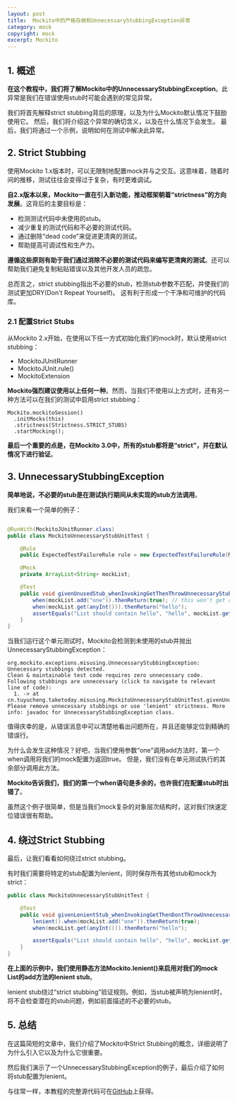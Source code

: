 ```yaml
---
layout: post
title:  Mockito中的严格存根和UnnecessaryStubbingException异常
category: mock
copyright: mock
excerpt: Mockito
---
```


## 1. 概述

**在这个教程中，我们将了解Mockito中的UnnecessaryStubbingException**。此异常是我们在错误使用stub时可能会遇到的常见异常。

我们将首先解释strict stubbing背后的原理，以及为什么Mockito默认情况下鼓励使用它。
然后，我们将介绍这个异常的确切含义，以及在什么情况下会发生。
最后，我们将通过一个示例，说明如何在测试中解决此异常。

## 2. Strict Stubbing

使用Mockito 1.x版本时，可以无限制地配置mock并与之交互。这意味着，随着时间的推移，测试往往会变得过于复杂，有时更难调试。

**自2.x版本以来，Mockito一直在引入新功能，推动框架朝着“strictness”的方向发展**。这背后的主要目标是：

+ 检测测试代码中未使用的stub。
+ 减少重复的测试代码和不必要的测试代码。
+ 通过删除“dead code”来促进更清爽的测试。
+ 帮助提高可调试性和生产力。

**遵循这些原则有助于我们通过消除不必要的测试代码来编写更清爽的测试**。还可以帮助我们避免复制粘贴错误以及其他开发人员的疏忽。

总而言之，strict stubbing指出不必要的stub，检测stub参数不匹配，并使我们的测试更加DRY(Don't Repeat Yourself)。
这有利于形成一个干净和可维护的代码库。

### 2.1 配置Strict Stubs

从Mockito 2.x开始，在使用以下任一方式初始化我们的mock时，默认使用strict stubbing：

+ MockitoJUnitRunner
+ MockitoJUnit.rule()
+ MockitoExtension

**Mockito强烈建议使用以上任何一种**。然而，当我们不使用以上方式时，还有另一种方法可以在我们的测试中启用strict stubbing：

```text
Mockito.mockitoSession()
  .initMocks(this)
  .strictness(Strictness.STRICT_STUBS)
  .startMocking();
```

**最后一个重要的点是，在Mockito 3.0中，所有的stub都将是“strict”，并在默认情况下进行验证**。

## 3. UnnecessaryStubbingException

**简单地说，不必要的stub是在测试执行期间从未实现的stub方法调用**。

我们来看一个简单的例子：

```java

@RunWith(MockitoJUnitRunner.class)
public class MockitoUnnecessaryStubUnitTest {

    @Rule
    public ExpectedTestFailureRule rule = new ExpectedTestFailureRule(MockitoJUnit.rule().strictness(Strictness.STRICT_STUBS));

    @Mock
    private ArrayList<String> mockList;

    @Test
    public void givenUnusedStub_whenInvokingGetThenThrowUnnecessaryStubbingException() {
        when(mockList.add("one")).thenReturn(true); // this won't get called
        when(mockList.get(anyInt())).thenReturn("hello");
        assertEquals("List should contain hello", "hello", mockList.get(1));
    }
}
```

当我们运行这个单元测试时，Mockito会检测到未使用的stub并抛出UnnecessaryStubbingException：

```text
org.mockito.exceptions.misusing.UnnecessaryStubbingException: 
Unnecessary stubbings detected.
Clean & maintainable test code requires zero unnecessary code.
Following stubbings are unnecessary (click to navigate to relevant line of code):
  1. -> at cn.tuyucheng.taketoday.misusing.MockitoUnnecessaryStubUnitTest.givenUnusedStub_whenInvokingGetThenThrowUnnecessaryStubbingException(MockitoUnnecessaryStubUnitTest.java:37)
Please remove unnecessary stubbings or use 'lenient' strictness. More info: javadoc for UnnecessaryStubbingException class.
```

值得庆幸的是，从错误消息中可以清楚地看出问题所在，并且还能够定位到精确的错误行。

为什么会发生这种情况？好吧，当我们使用参数“one”调用add方法时，第一个when调用将我们的mock配置为返回true。
但是，我们没有在单元测试执行的其余部分调用此方法。

**Mockito告诉我们，我们的第一个when语句是多余的，也许我们在配置stub时出错了**。

虽然这个例子很简单，但是当我们mock复杂的对象层次结构时，这对我们快速定位错误很有帮助。

## 4. 绕过Strict Stubbing

最后，让我们看看如何绕过strict stubbing。

有时我们需要将特定的stub配置为lenient，同时保存所有其他stub和mock为strict：

```java
public class MockitoUnnecessaryStubUnitTest {

    @Test
    public void givenLenientStub_whenInvokingGetThenDontThrowUnnecessaryStubbingException() {
        lenient().when(mockList.add("one")).thenReturn(true);
        when(mockList.get(anyInt())).thenReturn("hello");

        assertEquals("List should contain hello", "hello", mockList.get(1));
    }
}
```

**在上面的示例中，我们使用静态方法Mockito.lenient()来启用对我们的mock List的add方法的lenient stub**。

lenient stub绕过“strict stubbing”验证规则。例如，当stub被声明为lenient时，将不会检查潜在的stub问题，例如前面描述的不必要的stub。

## 5. 总结

在这篇简短的文章中，我们介绍了Mockito中Strict Stubbing的概念，详细说明了为什么引入它以及为什么它很重要。

然后我们演示了一个UnnecessaryStubbingException的例子，最后介绍了如何将stub配置为lenient。

与往常一样，本教程的完整源代码可在[GitHub](https://github.com/tuyucheng7/taketoday-tutorial4j/tree/master/software.test/mockito-1)上获得。